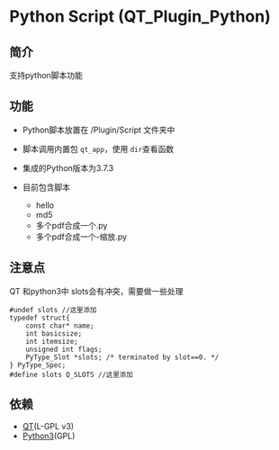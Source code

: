 #  Python Script (QT_Plugin_Python)



## 简介

支持python脚本功能



## 功能

- Python脚本放置在 /Plugin/Script 文件夹中
- 脚本调用内置包 `qt_app`，使用 `dir`查看函数 

- 集成的Python版本为3.7.3

- 目前包含脚本
  - hello
  - md5
  - 多个pdf合成一个.py
  - 多个pdf合成一个-缩放.py



## 注意点

QT 和python3中 slots会有冲突，需要做一些处理

```
#undef slots //这里添加
typedef struct{
    const char* name;
    int basicsize;
    int itemsize;
    unsigned int flags;
    PyType_Slot *slots; /* terminated by slot==0. */
} PyType_Spec;
#define slots Q_SLOTS //这里添加
```



## 依赖

- [QT](http://qt-project.org)(L-GPL v3)
- [Python3](https://www.python.org/)(GPL)


